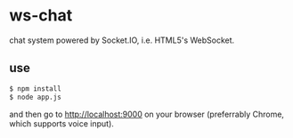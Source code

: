 ws-chat
=======

chat system powered by Socket.IO, i.e. HTML5's WebSocket. 

use
---
```bash
$ npm install
$ node app.js
```
and then go to [http://localhost:9000](http://localhost:9000) on your browser (preferrably Chrome, which supports voice input).